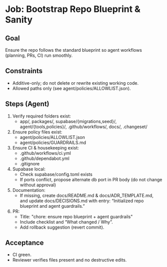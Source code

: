 # Job: Bootstrap Repo Blueprint & Sanity

## Goal
Ensure the repo follows the standard blueprint so agent workflows (planning, PRs, CI) run smoothly.

## Constraints
- Additive-only; do not delete or rewrite existing working code.
- Allowed paths only (see agent/policies/ALLOWLIST.json).

## Steps (Agent)
1) Verify required folders exist:
   - app/, packages/, supabase/{migrations,seed}/, agent/{tools,policies}/, .github/workflows/, docs/, .changeset/
2) Ensure policy files exist:
   - agent/policies/ALLOWLIST.json
   - agent/policies/GUARDRAILS.md
3) Ensure CI & housekeeping exist:
   - .github/workflows/ci.yml
   - .github/dependabot.yml
   - .gitignore
4) Supabase local:
   - Check supabase/config.toml exists
   - If ports conflict, propose alternate db port in PR body (do not change without approval)
5) Documentation:
   - If missing, create docs/README.md & docs/ADR_TEMPLATE.md, and update docs/DECISIONS.md with entry:
     “Initialized repo blueprint and agent guardrails.”
6) PR:
   - Title: "chore: ensure repo blueprint + agent guardrails"
   - Include checklist and “What changed / Why”.
   - Add rollback suggestion (revert commit).

## Acceptance
- CI green.
- Reviewer verifies files present and no destructive edits.

